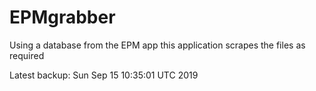 # EPMgrabber
Using a database from the EPM app this application scrapes the files as required


Latest backup: Sun Sep 15 10:35:01 UTC 2019
